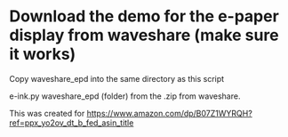 # Download the demo for the e-paper display from waveshare (make sure it works)

Copy waveshare_epd into the same directory as this script

e-ink.py
waveshare_epd (folder) from the .zip from waveshare.

This was created for https://www.amazon.com/dp/B07Z1WYRQH?ref=ppx_yo2ov_dt_b_fed_asin_title
